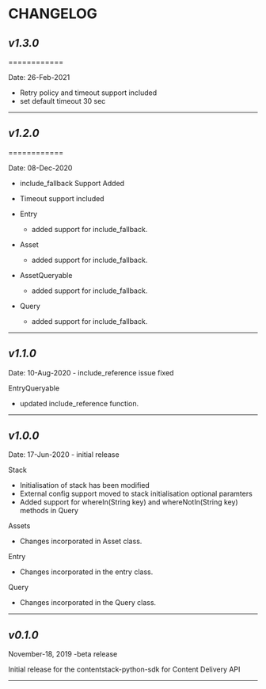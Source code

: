 # CHANGELOG

## _v1.3.0_

============

Date: 26-Feb-2021

- Retry policy and timeout support included
- set default timeout 30 sec
-----------------------------


## _v1.2.0_

============

Date: 08-Dec-2020

- include_fallback Support Added
- Timeout support included

- Entry
  - added support for include_fallback.
- Asset
  - added support for include_fallback.
- AssetQueryable
  - added support for include_fallback.
- Query
  - added support for include_fallback.

-----------------------------

## _v1.1.0_

Date: 10-Aug-2020 - include_reference issue fixed

EntryQueryable

- updated include_reference function.

-----------------------------

## _v1.0.0_

Date: 17-Jun-2020 - initial release

Stack

- Initialisation of stack has been modified
- External config support moved to stack initialisation optional paramters
- Added support for whereIn(String key) and whereNotIn(String key) methods in Query

Assets

- Changes incorporated in Asset class.

Entry

- Changes incorporated in the entry class.

Query

- Changes incorporated in the Query class.

-----------------------------

## _v0.1.0_

November-18, 2019 -beta release

Initial release for the contentstack-python-sdk for Content Delivery API

-----------------------------
